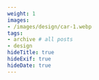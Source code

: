 ```yaml
---
weight: 1
images:
- /images/design/car-1.webp
tags:
- archive # all posts
- design
hideTitle: true
hideExif: true
hideDate: true
---
```

